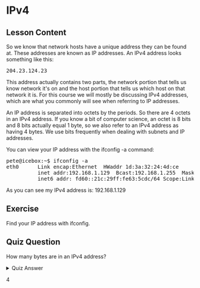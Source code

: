 # IPv4

## Lesson Content

So we know that network hosts have a unique address they can be found at. These addresses are known as IP addresses. An IPv4 address looks something like this:

<pre>204.23.124.23</pre>

This address actually contains two parts, the network portion that tells us know network it's on and the host portion that tells us which host on that network it is. For this course we will mostly be discussing IPv4 addresses, which are what you commonly will see when referring to IP addresses. 

An IP address is separated into octets by the periods. So there are 4 octets in an IPv4 address. If you know a bit of computer science, an octet is 8 bits and 8 bits actually equal 1 byte, so we also refer to an IPv4 address as having 4 bytes. We use bits frequently when dealing with subnets and IP addresses.

You can view your IP address with the ifconfig -a command:

<pre>
pete@icebox:~$ ifconfig -a
eth0      Link encap:Ethernet  HWaddr 1d:3a:32:24:4d:ce  
          inet addr:192.168.1.129  Bcast:192.168.1.255  Mask:255.255.255.0
          inet6 addr: fd60::21c:29ff:fe63:5cdc/64 Scope:Link
</pre>

As you can see my IPv4 address is: 192.168.1.129

## Exercise

Find your IP address with ifconfig.

## Quiz Question

How many bytes are in an IPv4 address?

<details>
    <summary>Quiz Answer</summary>
</details>

4